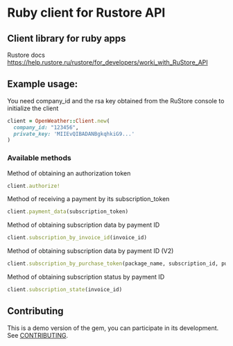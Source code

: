 # Ruby client for Rustore API

## Client library for ruby apps

Rustore docs https://help.rustore.ru/rustore/for_developers/worki_with_RuStore_API

## Example usage:
You need company_id and the rsa key obtained from the RuStore console to initialize the client

```ruby
client = OpenWeather::Client.new(
  company_id: "123456",
  private_key: 'MIIEvQIBADANBgkqhkiG9...'
)
```

### Available methods
Method of obtaining an authorization token
```ruby
client.authorize!
```

Method of receiving a payment by its subscription_token
```ruby
client.payment_data(subscription_token)
```

Method of obtaining subscription data by payment ID
```ruby
client.subscription_by_invoice_id(invoice_id)
```

Method of obtaining subscription data by payment ID (V2)
```ruby
client.subscription_by_purchase_token(package_name, subscription_id, purchase_token)
```

Method of obtaining subscription status by payment ID
```ruby
client.subscription_state(invoice_id)
```

## Contributing
This is a demo version of the gem, you can participate in its development.
See [CONTRIBUTING](CONTRIBUTING.md).

